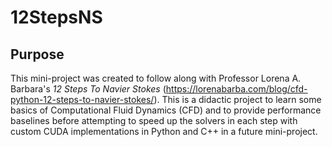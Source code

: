 # 12StepsNS

## Purpose

This mini-project was created to follow along with Professor Lorena A. Barbara's _12 Steps To Navier Stokes_ (https://lorenabarba.com/blog/cfd-python-12-steps-to-navier-stokes/). This is a didactic project to learn some basics of Computational Fluid Dynamics (CFD) and to provide performance baselines before attempting to speed up the solvers in each step with custom CUDA implementations in Python and C++ in a future mini-project.
